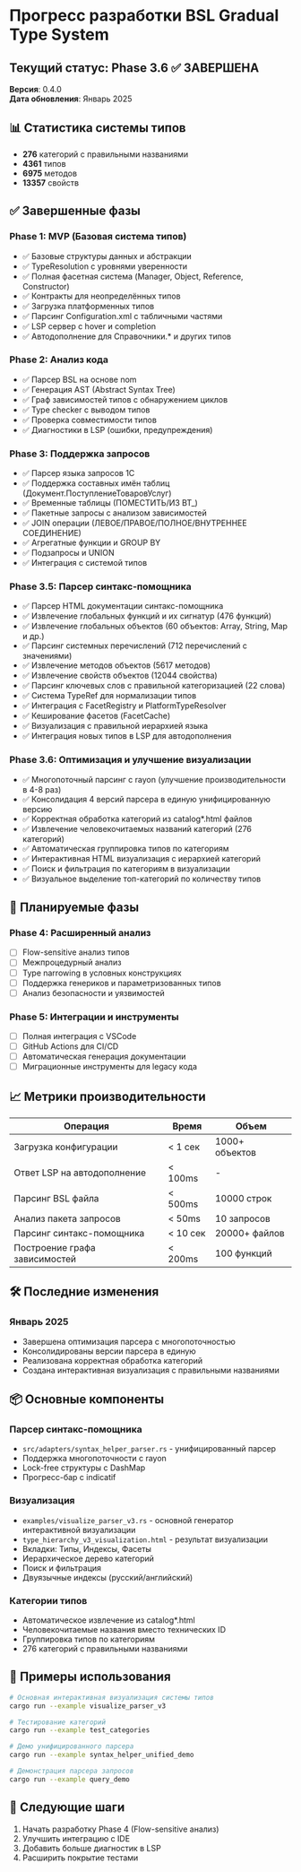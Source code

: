 # Прогресс разработки BSL Gradual Type System

## Текущий статус: Phase 3.6 ✅ ЗАВЕРШЕНА

**Версия**: 0.4.0  
**Дата обновления**: Январь 2025

## 📊 Статистика системы типов

- **276** категорий с правильными названиями
- **4361** типов
- **6975** методов
- **13357** свойств

## ✅ Завершенные фазы

### Phase 1: MVP (Базовая система типов)
- ✅ Базовые структуры данных и абстракции
- ✅ TypeResolution с уровнями уверенности
- ✅ Полная фасетная система (Manager, Object, Reference, Constructor)
- ✅ Контракты для неопределённых типов
- ✅ Загрузка платформенных типов
- ✅ Парсинг Configuration.xml с табличными частями
- ✅ LSP сервер с hover и completion
- ✅ Автодополнение для Справочники.* и других типов

### Phase 2: Анализ кода
- ✅ Парсер BSL на основе nom
- ✅ Генерация AST (Abstract Syntax Tree)
- ✅ Граф зависимостей типов с обнаружением циклов
- ✅ Type checker с выводом типов
- ✅ Проверка совместимости типов
- ✅ Диагностики в LSP (ошибки, предупреждения)

### Phase 3: Поддержка запросов
- ✅ Парсер языка запросов 1С
- ✅ Поддержка составных имён таблиц (Документ.ПоступлениеТоваровУслуг)
- ✅ Временные таблицы (ПОМЕСТИТЬ/ИЗ ВТ_)
- ✅ Пакетные запросы с анализом зависимостей
- ✅ JOIN операции (ЛЕВОЕ/ПРАВОЕ/ПОЛНОЕ/ВНУТРЕННЕЕ СОЕДИНЕНИЕ)
- ✅ Агрегатные функции и GROUP BY
- ✅ Подзапросы и UNION
- ✅ Интеграция с системой типов

### Phase 3.5: Парсер синтакс-помощника
- ✅ Парсер HTML документации синтакс-помощника
- ✅ Извлечение глобальных функций и их сигнатур (476 функций)
- ✅ Извлечение глобальных объектов (60 объектов: Array, String, Map и др.)
- ✅ Парсинг системных перечислений (712 перечислений с значениями)
- ✅ Извлечение методов объектов (5617 методов)
- ✅ Извлечение свойств объектов (12044 свойства)
- ✅ Парсинг ключевых слов с правильной категоризацией (22 слова)
- ✅ Система TypeRef для нормализации типов
- ✅ Интеграция с FacetRegistry и PlatformTypeResolver
- ✅ Кеширование фасетов (FacetCache)
- ✅ Визуализация с правильной иерархией языка
- ✅ Интеграция новых типов в LSP для автодополнения

### Phase 3.6: Оптимизация и улучшение визуализации
- ✅ Многопоточный парсинг с rayon (улучшение производительности в 4-8 раз)
- ✅ Консолидация 4 версий парсера в единую унифицированную версию
- ✅ Корректная обработка категорий из catalog*.html файлов
- ✅ Извлечение человекочитаемых названий категорий (276 категорий)
- ✅ Автоматическая группировка типов по категориям
- ✅ Интерактивная HTML визуализация с иерархией категорий
- ✅ Поиск и фильтрация по категориям в визуализации
- ✅ Визуальное выделение топ-категорий по количеству типов

## 🔄 Планируемые фазы

### Phase 4: Расширенный анализ
- [ ] Flow-sensitive анализ типов
- [ ] Межпроцедурный анализ
- [ ] Type narrowing в условных конструкциях
- [ ] Поддержка генериков и параметризованных типов
- [ ] Анализ безопасности и уязвимостей

### Phase 5: Интеграции и инструменты
- [ ] Полная интеграция с VSCode
- [ ] GitHub Actions для CI/CD
- [ ] Автоматическая генерация документации
- [ ] Миграционные инструменты для legacy кода

## 📈 Метрики производительности

| Операция | Время | Объем |
|----------|-------|-------|
| Загрузка конфигурации | < 1 сек | 1000+ объектов |
| Ответ LSP на автодополнение | < 100ms | - |
| Парсинг BSL файла | < 500ms | 10000 строк |
| Анализ пакета запросов | < 50ms | 10 запросов |
| Парсинг синтакс-помощника | < 10 сек | 20000+ файлов |
| Построение графа зависимостей | < 200ms | 100 функций |

## 🛠️ Последние изменения

### Январь 2025
- Завершена оптимизация парсера с многопоточностью
- Консолидированы версии парсера в единую
- Реализована корректная обработка категорий
- Создана интерактивная визуализация с правильными названиями

## 📦 Основные компоненты

### Парсер синтакс-помощника
- `src/adapters/syntax_helper_parser.rs` - унифицированный парсер
- Поддержка многопоточности с rayon
- Lock-free структуры с DashMap
- Прогресс-бар с indicatif

### Визуализация
- `examples/visualize_parser_v3.rs` - основной генератор интерактивной визуализации
- `type_hierarchy_v3_visualization.html` - результат визуализации
- Вкладки: Типы, Индексы, Фасеты
- Иерархическое дерево категорий
- Поиск и фильтрация
- Двуязычные индексы (русский/английский)

### Категории типов
- Автоматическое извлечение из catalog*.html
- Человекочитаемые названия вместо технических ID
- Группировка типов по категориям
- 276 категорий с правильными названиями

## 📝 Примеры использования

```bash
# Основная интерактивная визуализация системы типов
cargo run --example visualize_parser_v3

# Тестирование категорий
cargo run --example test_categories

# Демо унифицированного парсера
cargo run --example syntax_helper_unified_demo

# Демонстрация парсера запросов
cargo run --example query_demo
```

## 🎯 Следующие шаги

1. Начать разработку Phase 4 (Flow-sensitive анализ)
2. Улучшить интеграцию с IDE
3. Добавить больше диагностик в LSP
4. Расширить покрытие тестами